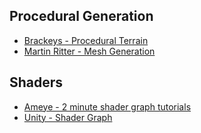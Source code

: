 ## Procedural Generation

+ [Brackeys - Procedural Terrain](https://www.youtube.com/watch?v=64NblGkAabk)
+ [Martin Ritter - Mesh Generation](http://www.martin-ritter.com/2019/01/unity-mesh-generation-vertices-triangles-winding/)

## Shaders
+ [Ameye - 2 minute shader graph tutorials](https://alexanderameye.github.io/)
+ [Unity - Shader Graph](https://unity.com/shader-graph)
